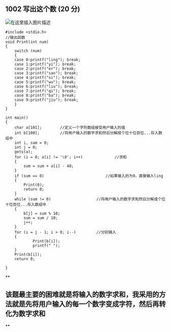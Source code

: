 ﻿## 1002 写出这个数 (20 分)

![在这里插入图片描述](https://img-blog.csdnimg.cn/20190614221824134.png?x-oss-process=image/watermark,type_ZmFuZ3poZW5naGVpdGk,shadow_10,text_aHR0cHM6Ly9ibG9nLmNzZG4ubmV0L3UwMTIwMTE5MTI=,size_16,color_FFFFFF,t_70)

```
#include <stdio.h>
//输出函数
void Print(int num)
{
	switch (num)
	{
	case 0:printf("ling"); break;
	case 1:printf("yi"); break;
	case 2:printf("er"); break;
	case 3:printf("san"); break;
	case 4:printf("si"); break;
	case 5:printf("wu"); break;
	case 6:printf("liu"); break;
	case 7:printf("qi"); break;
	case 8:printf("ba"); break;
	case 9:printf("jiu"); break;
	}
}

int main()
{
	char a[101];		//定义一个字符数组接受用户输入的值
	int b[100];			//将用户输入的数字求和然后分解成个位十位百位...存入数组中
	int i, sum = 0;
	int j = 0;
	gets(a);
	for (i = 0; a[i] != '\0'; i++)				//求和
	{
		sum = sum + a[i] - 48;
	}
	if (sum == 0)							//如果输入的为0，直接输入ling
	{
		Print(0);
		return 0;
	}
	while (sum != 0)					//将用户输入的数字求和然后分解成个位十位百位...存入数组中
	{
		b[j] = sum % 10;
		sum = sum / 10;
		j++;
	}
	for (i = j - 1; i > 0; i--)			//分别输入
	{
			Print(b[i]);
			printf(" ");
	}
	Print(b[i]);
	return 0;

}
```

**

## 该题最主要的困难就是将输入的数字求和，我采用的方法就是先将用户输入的每一个数字变成字符，然后再转化为数字求和

**

